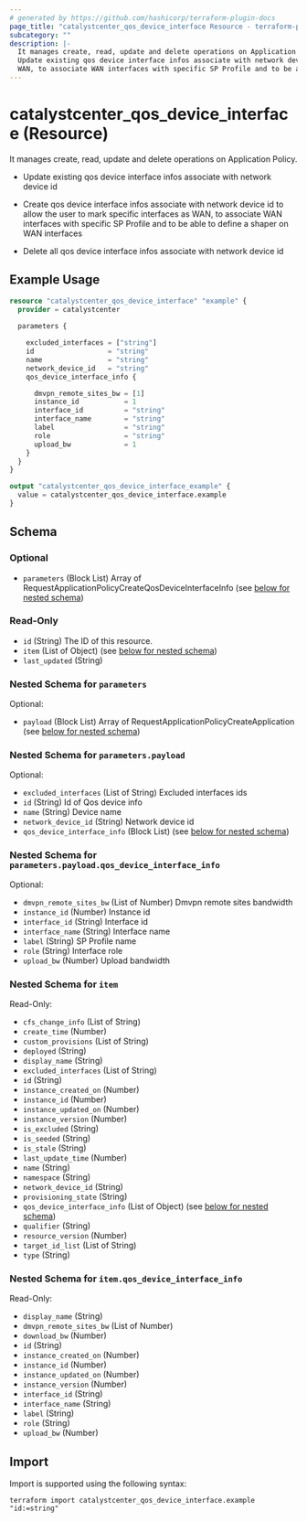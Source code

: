 ```yaml
---
# generated by https://github.com/hashicorp/terraform-plugin-docs
page_title: "catalystcenter_qos_device_interface Resource - terraform-provider-catalystcenter"
subcategory: ""
description: |-
  It manages create, read, update and delete operations on Application Policy.
  Update existing qos device interface infos associate with network device idCreate qos device interface infos associate with network device id to allow the user to mark specific interfaces as
  WAN, to associate WAN interfaces with specific SP Profile and to be able to define a shaper on WAN interfacesDelete all qos device interface infos associate with network device id
---
```


# catalystcenter_qos_device_interface (Resource)

It manages create, read, update and delete operations on Application Policy.

- Update existing qos device interface infos associate with network device id

- Create qos device interface infos associate with network device id to allow the user to mark specific interfaces as
WAN, to associate WAN interfaces with specific SP Profile and to be able to define a shaper on WAN interfaces

- Delete all qos device interface infos associate with network device id

## Example Usage

```terraform
resource "catalystcenter_qos_device_interface" "example" {
  provider = catalystcenter
 
  parameters {

    excluded_interfaces = ["string"]
    id                  = "string"
    name                = "string"
    network_device_id   = "string"
    qos_device_interface_info {

      dmvpn_remote_sites_bw = [1]
      instance_id           = 1
      interface_id          = "string"
      interface_name        = "string"
      label                 = "string"
      role                  = "string"
      upload_bw             = 1
    }
  }
}

output "catalystcenter_qos_device_interface_example" {
  value = catalystcenter_qos_device_interface.example
}
```

<!-- schema generated by tfplugindocs -->
## Schema

### Optional

- `parameters` (Block List) Array of RequestApplicationPolicyCreateQosDeviceInterfaceInfo (see [below for nested schema](#nestedblock--parameters))

### Read-Only

- `id` (String) The ID of this resource.
- `item` (List of Object) (see [below for nested schema](#nestedatt--item))
- `last_updated` (String)

<a id="nestedblock--parameters"></a>
### Nested Schema for `parameters`

Optional:

- `payload` (Block List) Array of RequestApplicationPolicyCreateApplication (see [below for nested schema](#nestedblock--parameters--payload))

<a id="nestedblock--parameters--payload"></a>
### Nested Schema for `parameters.payload`

Optional:

- `excluded_interfaces` (List of String) Excluded interfaces ids
- `id` (String) Id of Qos device info
- `name` (String) Device name
- `network_device_id` (String) Network device id
- `qos_device_interface_info` (Block List) (see [below for nested schema](#nestedblock--parameters--payload--qos_device_interface_info))

<a id="nestedblock--parameters--payload--qos_device_interface_info"></a>
### Nested Schema for `parameters.payload.qos_device_interface_info`

Optional:

- `dmvpn_remote_sites_bw` (List of Number) Dmvpn remote sites bandwidth
- `instance_id` (Number) Instance id
- `interface_id` (String) Interface id
- `interface_name` (String) Interface name
- `label` (String) SP Profile name
- `role` (String) Interface role
- `upload_bw` (Number) Upload bandwidth




<a id="nestedatt--item"></a>
### Nested Schema for `item`

Read-Only:

- `cfs_change_info` (List of String)
- `create_time` (Number)
- `custom_provisions` (List of String)
- `deployed` (String)
- `display_name` (String)
- `excluded_interfaces` (List of String)
- `id` (String)
- `instance_created_on` (Number)
- `instance_id` (Number)
- `instance_updated_on` (Number)
- `instance_version` (Number)
- `is_excluded` (String)
- `is_seeded` (String)
- `is_stale` (String)
- `last_update_time` (Number)
- `name` (String)
- `namespace` (String)
- `network_device_id` (String)
- `provisioning_state` (String)
- `qos_device_interface_info` (List of Object) (see [below for nested schema](#nestedobjatt--item--qos_device_interface_info))
- `qualifier` (String)
- `resource_version` (Number)
- `target_id_list` (List of String)
- `type` (String)

<a id="nestedobjatt--item--qos_device_interface_info"></a>
### Nested Schema for `item.qos_device_interface_info`

Read-Only:

- `display_name` (String)
- `dmvpn_remote_sites_bw` (List of Number)
- `download_bw` (Number)
- `id` (String)
- `instance_created_on` (Number)
- `instance_id` (Number)
- `instance_updated_on` (Number)
- `instance_version` (Number)
- `interface_id` (String)
- `interface_name` (String)
- `label` (String)
- `role` (String)
- `upload_bw` (Number)

## Import

Import is supported using the following syntax:

```shell
terraform import catalystcenter_qos_device_interface.example "id:=string"
```
